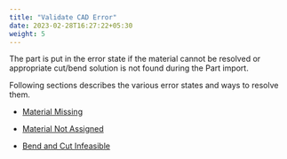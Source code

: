 ```yaml
---
title: "Validate CAD Error"
date: 2023-02-28T16:27:22+05:30
weight: 5
---
```


The part is put in the error state if the material cannot be resolved or appropriate cut/bend solution is not found during the Part import.

Following sections describes the various error states and ways to resolve them.

* [Material Missing](/part-library/validate-cad-error/material-missing/)

* [Material Not Assigned](/part-library/validate-cad-error/material-not-assigned/)

* [Bend and Cut Infeasible](/part-library/validate-cad-error/bendcut-infeasible/)